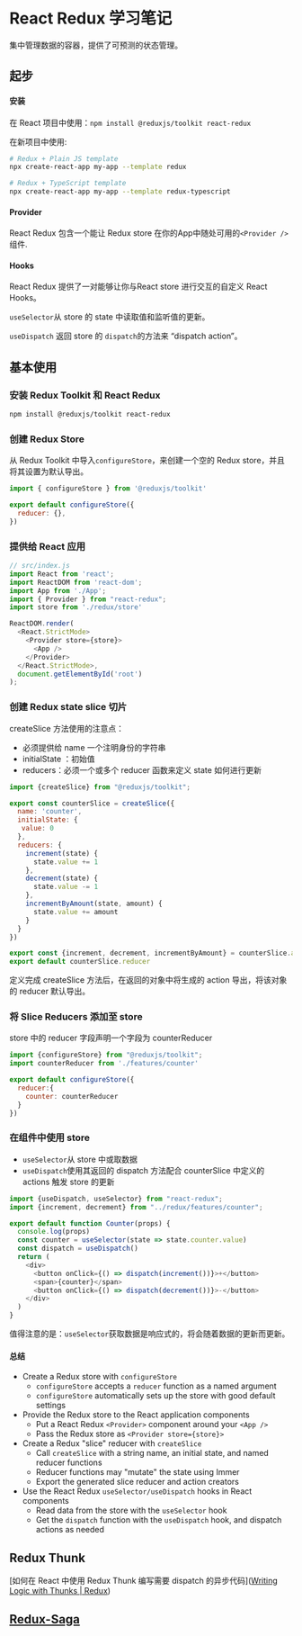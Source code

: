 # React Redux 学习笔记

集中管理数据的容器，提供了可预测的状态管理。

## 起步

#### 安装

在 React 项目中使用：`npm install @reduxjs/toolkit react-redux`

在新项目中使用:

```bash
# Redux + Plain JS template
npx create-react-app my-app --template redux

# Redux + TypeScript template
npx create-react-app my-app --template redux-typescript
```

#### Provider

React Redux 包含一个能让 Redux store 在你的App中随处可用的`<Provider />`组件.

#### Hooks

React Redux 提供了一对能够让你与React store 进行交互的自定义 React Hooks。

`useSelector`从 store 的 state 中读取值和监听值的更新。

`useDispatch` 返回 store 的 `dispatch`的方法来 “dispatch action”。

## 基本使用

### 安装 Redux Toolkit 和 React Redux

```bash
npm install @reduxjs/toolkit react-redux
```

### 创建 Redux Store

从 Redux Toolkit 中导入`configureStore`，来创建一个空的 Redux store，并且将其设置为默认导出。

```js
import { configureStore } from '@reduxjs/toolkit'

export default configureStore({
  reducer: {},
})
```

### 提供给 React 应用

```js
// src/index.js
import React from 'react';
import ReactDOM from 'react-dom';
import App from './App';
import { Provider } from "react-redux";
import store from './redux/store'

ReactDOM.render(
  <React.StrictMode>
    <Provider store={store}>
      <App />
    </Provider>
  </React.StrictMode>,
  document.getElementById('root')
);
```

### 创建 Redux state slice 切片

createSlice 方法使用的注意点：

- 必须提供给 name 一个注明身份的字符串
- initialState ：初始值
- reducers：必须一个或多个 reducer 函数来定义 state 如何进行更新

```js
import {createSlice} from "@reduxjs/toolkit";

export const counterSlice = createSlice({
  name: 'counter',
  initialState: {
   value: 0
  },
  reducers: {
    increment(state) {
      state.value += 1
    },
    decrement(state) {
      state.value -= 1
    },
    incrementByAmount(state, amount) {
      state.value += amount
    }
  }
})

export const {increment, decrement, incrementByAmount} = counterSlice.actions
export default counterSlice.reducer
```

定义完成 createSlice 方法后，在返回的对象中将生成的 action 导出，将该对象的 reducer 默认导出。

### 将 Slice Reducers 添加至 store

store 中的 reducer 字段声明一个字段为 counterReducer

```js
import {configureStore} from "@reduxjs/toolkit";
import counterReducer from './features/counter'

export default configureStore({
  reducer:{
    counter: counterReducer
  }
})
```

### 在组件中使用 store

- `useSelector`从 store 中或取数据
- `useDispatch`使用其返回的 dispatch 方法配合 counterSlice 中定义的 actions 触发 store 的更新

```js
import {useDispatch, useSelector} from "react-redux";
import {increment, decrement} from "../redux/features/counter";

export default function Counter(props) {
  console.log(props)
  const counter = useSelector(state => state.counter.value)
  const dispatch = useDispatch()
  return (
    <div>
      <button onClick={() => dispatch(increment())}>+</button>
      <span>{counter}</span>
      <button onClick={() => dispatch(decrement())}>-</button>
    </div>
  )
}
```

值得注意的是：`useSelector`获取数据是响应式的，将会随着数据的更新而更新。

#### 总结

- Create a Redux store with `configureStore`
  - `configureStore` accepts a `reducer` function as a named argument
  - `configureStore` automatically sets up the store with good default settings
- Provide the Redux store to the React application components
  - Put a React Redux `<Provider>` component around your `<App />`
  - Pass the Redux store as `<Provider store={store}>`
- Create a Redux "slice" reducer with `createSlice`
  - Call `createSlice` with a string name, an initial state, and named reducer functions
  - Reducer functions may "mutate" the state using Immer
  - Export the generated slice reducer and action creators
- Use the React Redux `useSelector/useDispatch` hooks in React components
  - Read data from the store with the `useSelector` hook
  - Get the `dispatch` function with the `useDispatch` hook, and dispatch actions as needed

## Redux Thunk

[如何在 React 中使用 Redux Thunk 编写需要 dispatch 的异步代码]([Writing Logic with Thunks | Redux](https://redux.js.org/usage/writing-logic-thunks))

## [Redux-Saga](https://redux-saga.js.org/)







